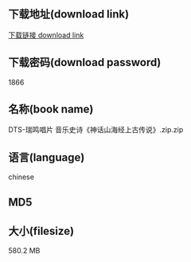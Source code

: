 ## 下载地址(download link)
[下载链接 download link](https://voluble-croquembouche-d321dc.netlify.app/?s=DTS-%E7%91%9E%E9%B8%A3%E5%94%B1%E7%89%87+%E9%9F%B3%E4%B9%90%E5%8F%B2%E8%AF%97%E3%80%8A%E7%A5%9E%E8%AF%9D%E5%B1%B1%E6%B5%B7%E7%BB%8F%E4%B8%8A%E5%8F%A4%E4%BC%A0%E8%AF%B4%E3%80%8B.zip)

## 下载密码(download password)
1866

## 名称(book name)
DTS-瑞鸣唱片 音乐史诗《神话山海经上古传说》.zip.zip

## 语言(language)
chinese

## MD5


## 大小(filesize)
580.2 MB
